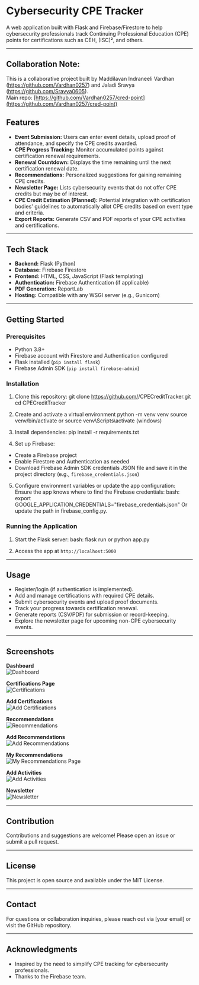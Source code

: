 # Cybersecurity CPE Tracker

A web application built with Flask and Firebase/Firestore to help cybersecurity professionals track Continuing Professional Education (CPE) points for certifications such as CEH, (ISC)², and others. 

---

## Collaboration Note:
This is a collaborative project built by  Maddilavan Indraneeli Vardhan (https://github.com/Vardhan0257) and Jaladi Sravya (https://github.com/Sravya0605).  
Main repo: [https://github.com/Vardhan0257/cred-point](https://github.com/Vardhan0257/cred-point)


## Features

- **Event Submission:** Users can enter event details, upload proof of attendance, and specify the CPE credits awarded.
- **CPE Progress Tracking:** Monitor accumulated points against certification renewal requirements.
- **Renewal Countdown:** Displays the time remaining until the next certification renewal date.
- **Recommendations:** Personalized suggestions for gaining remaining CPE credits.
- **Newsletter Page:** Lists cybersecurity events that do not offer CPE credits but may be of interest.
- **CPE Credit Estimation (Planned):** Potential integration with certification bodies' guidelines to automatically allot CPE credits based on event type and criteria.
- **Export Reports:** Generate CSV and PDF reports of your CPE activities and certifications.

---

## Tech Stack

- **Backend:** Flask (Python)
- **Database:** Firebase Firestore
- **Frontend:** HTML, CSS, JavaScript (Flask templating)
- **Authentication:** Firebase Authentication (if applicable)
- **PDF Generation:** ReportLab
- **Hosting:** Compatible with any WSGI server (e.g., Gunicorn)

---

## Getting Started

### Prerequisites

- Python 3.8+
- Firebase account with Firestore and Authentication configured
- Flask installed (`pip install flask`)
- Firebase Admin SDK (`pip install firebase-admin`)

### Installation

1. Clone this repository:
   git clone https://github.com/<your-username>/CPECreditTracker.git
   cd CPECreditTracker

2. Create and activate a virtual environment
    python -m venv venv
    source venv/bin/activate
            or
    source venv\Scripts\activate (windows)

3. Install dependencies:
    pip install -r requirements.txt

4. Set up Firebase:
- Create a Firebase project
- Enable Firestore and Authentication as needed
- Download Firebase Admin SDK credentials JSON file and save it in the project directory (e.g., `firebase_credentials.json`)

5. Configure environment variables or update the app configuration:
    Ensure the app knows where to find the Firebase credentials:
    bash: export GOOGLE_APPLICATION_CREDENTIALS="firebase_credentials.json"
    Or update the path in firebase_config.py.

### Running the Application

1. Start the Flask server:
    bash: flask run or python app.py

2. Access the app at `http://localhost:5000`

---

## Usage

- Register/login (if authentication is implemented).
- Add and manage certifications with required CPE details.
- Submit cybersecurity events and upload proof documents.
- Track your progress towards certification renewal.
- Generate reports (CSV/PDF) for submission or record-keeping.
- Explore the newsletter page for upcoming non-CPE cybersecurity events.

---

## Screenshots

**Dashboard**  
![Dashboard](screenShots/dashboard.png)

**Certifications Page**  
![Certifications](screenShots/certifications.png)

**Add Certifications**  
![Add Certifications](screenShots/add_certification.png)

**Recommendations**  
![Recommendations](screenShots/recommendations.png)

**Add Recommendations**  
![Add Recommendations](screenShots/add_recommendations.png)

**My Recommendations**  
![My Recommendations Page](screenShots/my_recommendations_page.png)

**Add Activities**  
![Add Activities](screenShots/add_activities.png)

**Newsletter**  
![Newsletter](screenShots/newsletter.png)

---

## Contribution

Contributions and suggestions are welcome! Please open an issue or submit a pull request.

---

## License

This project is open source and available under the MIT License.

---

## Contact

For questions or collaboration inquiries, please reach out via [your email] or visit the GitHub repository.

---

## Acknowledgments

- Inspired by the need to simplify CPE tracking for cybersecurity professionals.
- Thanks to the Firebase team.

